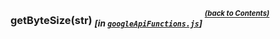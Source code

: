 ### getByteSize(str) <sub><i>[in <a href='#googleapifunctionsjs-back-to-contents'><code>googleApiFunctions.js</code></a>]</i></sub> <sup><sup>[_(back to Contents)_](#Table-of-Contents)</sup></sup>
